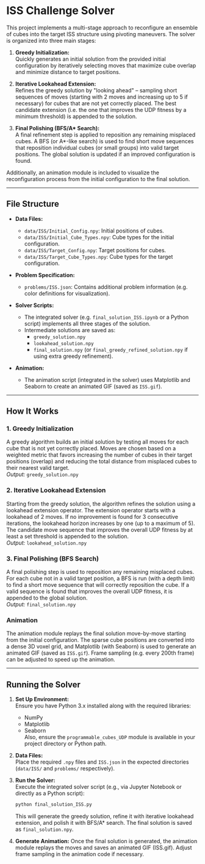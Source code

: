 # ISS Challenge Solver

This project implements a multi-stage approach to reconfigure an ensemble of cubes into the target ISS structure using pivoting maneuvers. The solver is organized into three main stages:

1. **Greedy Initialization:**  
   Quickly generates an initial solution from the provided initial configuration by iteratively selecting moves that maximize cube overlap and minimize distance to target positions.

2. **Iterative Lookahead Extension:**  
   Refines the greedy solution by "looking ahead" – sampling short sequences of moves (starting with 2 moves and increasing up to 5 if necessary) for cubes that are not yet correctly placed. The best candidate extension (i.e. the one that improves the UDP fitness by a minimum threshold) is appended to the solution.

3. **Final Polishing (BFS/A\* Search):**  
   A final refinement step is applied to reposition any remaining misplaced cubes. A BFS (or A\*-like search) is used to find short move sequences that reposition individual cubes (or small groups) into valid target positions. The global solution is updated if an improved configuration is found.

Additionally, an animation module is included to visualize the reconfiguration process from the initial configuration to the final solution.

---

## File Structure

- **Data Files:**  
  - `data/ISS/Initial_Config.npy`: Initial positions of cubes.  
  - `data/ISS/Initial_Cube_Types.npy`: Cube types for the initial configuration.  
  - `data/ISS/Target_Config.npy`: Target positions for cubes.  
  - `data/ISS/Target_Cube_Types.npy`: Cube types for the target configuration.

- **Problem Specification:**  
  - `problems/ISS.json`: Contains additional problem information (e.g. color definitions for visualization).

- **Solver Scripts:**  
  - The integrated solver (e.g. `final_solution_ISS.ipynb` or a Python script) implements all three stages of the solution.
  - Intermediate solutions are saved as:  
    - `greedy_solution.npy`  
    - `lookahead_solution.npy`  
    - `final_solution.npy` (or `final_greedy_refined_solution.npy` if using extra greedy refinement).

- **Animation:**  
  - The animation script (integrated in the solver) uses Matplotlib and Seaborn to create an animated GIF (saved as `ISS.gif`).

---

## How It Works

### 1. Greedy Initialization
A greedy algorithm builds an initial solution by testing all moves for each cube that is not yet correctly placed. Moves are chosen based on a weighted metric that favors increasing the number of cubes in their target positions (overlap) and reducing the total distance from misplaced cubes to their nearest valid target.  
*Output:* `greedy_solution.npy`

### 2. Iterative Lookahead Extension
Starting from the greedy solution, the algorithm refines the solution using a lookahead extension operator. The extension operator starts with a lookahead of 2 moves. If no improvement is found for 3 consecutive iterations, the lookahead horizon increases by one (up to a maximum of 5). The candidate move sequence that improves the overall UDP fitness by at least a set threshold is appended to the solution.  
*Output:* `lookahead_solution.npy`

### 3. Final Polishing (BFS Search)
A final polishing step is used to reposition any remaining misplaced cubes. For each cube not in a valid target position, a BFS is run (with a depth limit) to find a short move sequence that will correctly reposition the cube. If a valid sequence is found that improves the overall UDP fitness, it is appended to the global solution.  
*Output:* `final_solution.npy`

### Animation
The animation module replays the final solution move-by-move starting from the initial configuration. The sparse cube positions are converted into a dense 3D voxel grid, and Matplotlib (with Seaborn) is used to generate an animated GIF (saved as `ISS.gif`). Frame sampling (e.g. every 200th frame) can be adjusted to speed up the animation.

---

## Running the Solver

1. **Set Up Environment:**  
   Ensure you have Python 3.x installed along with the required libraries:
   - NumPy
   - Matplotlib
   - Seaborn  
   Also, ensure the `programmable_cubes_UDP` module is available in your project directory or Python path.

2. **Data Files:**  
   Place the required `.npy` files and `ISS.json` in the expected directories (`data/ISS/` and `problems/` respectively).

3. **Run the Solver:**  
   Execute the integrated solver script (e.g., via Jupyter Notebook or directly as a Python script):
   ```bash
   python final_solution_ISS.py
   ```

    This will generate the greedy solution, refine it with iterative lookahead extension, and polish it with BFS/A* search. The final solution is saved as `final_solution.npy`.

4. **Generate Animation:**
    Once the final solution is generated, the animation module replays the moves and saves an animated GIF (ISS.gif). Adjust frame sampling in the animation code if necessary.